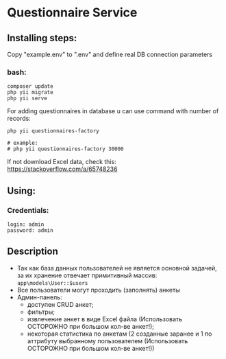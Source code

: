 # Questionnaire Service

## Installing steps:
Copy "example.env" to ".env" and define real DB connection parameters
### bash:
```
composer update
php yii migrate
php yii serve
```

For adding questionnaires in database u can use command with number of records:
```
php yii questionnaires-factory  

# example:
# php yii questionnaires-factory 30000
```

If not download Excel data, check this: https://stackoverflow.com/a/65748236

## Using:
### Credentials:
```
login: admin
password: admin
```
## Description
* Так как база данных пользователей не является основной задачей, за их хранение отвечает примитивный массив: ```app\models\User::$users```
* Все пользователи могут проходить (заполнять) анкеты
* Админ-панель:
  * доступен CRUD анкет;
  * фильтры;
  * извлечение анкет в виде Excel файла (Использовать ОСТОРОЖНО при большом кол-ве анкет!);
  * некоторая статистика по анкетам (2 созданные заранее и 1 по аттрибуту выбранному пользователем (Использовать ОСТОРОЖНО при большом кол-ве анкет!))



 
